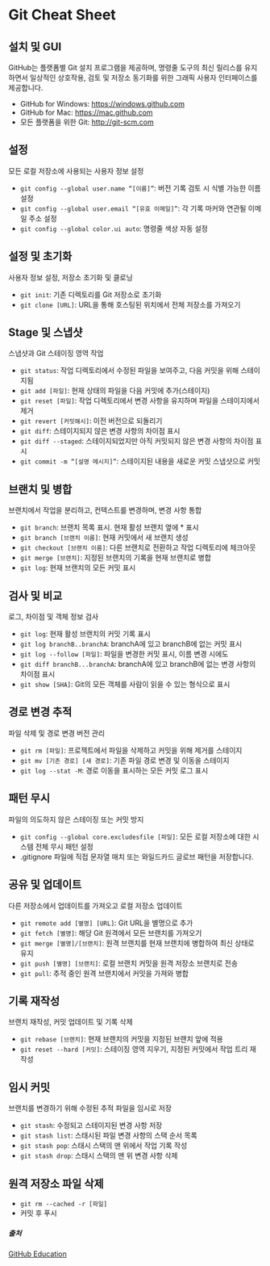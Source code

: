 # Git Cheat Sheet

## 설치 및 GUI

GitHub는 플랫폼별 Git 설치 프로그램을 제공하며, 명령줄 도구의 최신 릴리스를 유지하면서 일상적인 상호작용, 검토 및 저장소 동기화를 위한 그래픽 사용자 인터페이스를 제공합니다.

- GitHub for Windows: https://windows.github.com
- GitHub for Mac: https://mac.github.com
- 모든 플랫폼을 위한 Git: http://git-scm.com

## 설정

모든 로컬 저장소에 사용되는 사용자 정보 설정

- `git config --global user.name “[이름]”`: 버전 기록 검토 시 식별 가능한 이름 설정
- `git config --global user.email “[유효 이메일]”`: 각 기록 마커와 연관될 이메일 주소 설정
- `git config --global color.ui auto`: 명령줄 색상 자동 설정

## 설정 및 초기화

사용자 정보 설정, 저장소 초기화 및 클로닝

- `git init`: 기존 디렉토리를 Git 저장소로 초기화
- `git clone [URL]`: URL을 통해 호스팅된 위치에서 전체 저장소를 가져오기

## Stage 및 스냅샷

스냅샷과 Git 스테이징 영역 작업

- `git status`: 작업 디렉토리에서 수정된 파일을 보여주고, 다음 커밋을 위해 스테이지됨
- `git add [파일]`: 현재 상태의 파일을 다음 커밋에 추가(스테이지)
- `git reset [파일]`: 작업 디렉토리에서 변경 사항을 유지하며 파일을 스테이지에서 제거
- `git revert [커밋해시]`: 이전 버전으로 되돌리기
- `git diff`: 스테이지되지 않은 변경 사항의 차이점 표시
- `git diff --staged`: 스테이지되었지만 아직 커밋되지 않은 변경 사항의 차이점 표시
- `git commit -m “[설명 메시지]”`: 스테이지된 내용을 새로운 커밋 스냅샷으로 커밋

## 브랜치 및 병합

브랜치에서 작업을 분리하고, 컨텍스트를 변경하며, 변경 사항 통합

- `git branch`: 브랜치 목록 표시. 현재 활성 브랜치 옆에 * 표시
- `git branch [브랜치 이름]`: 현재 커밋에서 새 브랜치 생성
- `git checkout [브랜치 이름]`: 다른 브랜치로 전환하고 작업 디렉토리에 체크아웃
- `git merge [브랜치]`: 지정된 브랜치의 기록을 현재 브랜치로 병합
- `git log`: 현재 브랜치의 모든 커밋 표시

## 검사 및 비교
로그, 차이점 및 객체 정보 검사

- `git log`: 현재 활성 브랜치의 커밋 기록 표시
- `git log branchB..branchA`: branchA에 있고 branchB에 없는 커밋 표시
- `git log --follow [파일]`: 파일을 변경한 커밋 표시, 이름 변경 시에도
- `git diff branchB...branchA`: branchA에 있고 branchB에 없는 변경 사항의 차이점 표시
- `git show [SHA]`: Git의 모든 객체를 사람이 읽을 수 있는 형식으로 표시

## 경로 변경 추적

파일 삭제 및 경로 변경 버전 관리

- `git rm [파일]`: 프로젝트에서 파일을 삭제하고 커밋을 위해 제거를 스테이지
- `git mv [기존 경로] [새 경로]`: 기존 파일 경로 변경 및 이동을 스테이지
- `git log --stat -M`: 경로 이동을 표시하는 모든 커밋 로그 표시

## 패턴 무시

파일의 의도하지 않은 스테이징 또는 커밋 방지

- `git config --global core.excludesfile [파일]`: 모든 로컬 저장소에 대한 시스템 전체 무시 패턴 설정
- .gitignore 파일에 직접 문자열 매치 또는 와일드카드 글로브 패턴을 저장합니다.

## 공유 및 업데이트

다른 저장소에서 업데이트를 가져오고 로컬 저장소 업데이트

- `git remote add [별명] [URL]`: Git URL을 별명으로 추가
- `git fetch [별명]`: 해당 Git 원격에서 모든 브랜치를 가져오기
- `git merge [별명]/[브랜치]`: 원격 브랜치를 현재 브랜치에 병합하여 최신 상태로 유지
- `git push [별명] [브랜치]`: 로컬 브랜치 커밋을 원격 저장소 브랜치로 전송
- `git pull`: 추적 중인 원격 브랜치에서 커밋을 가져와 병합

## 기록 재작성

브랜치 재작성, 커밋 업데이트 및 기록 삭제

- `git rebase [브랜치]`: 현재 브랜치의 커밋을 지정된 브랜치 앞에 적용
- `git reset --hard [커밋]`: 스테이징 영역 지우기, 지정된 커밋에서 작업 트리 재작성

## 임시 커밋

브랜치를 변경하기 위해 수정된 추적 파일을 임시로 저장

- `git stash`: 수정되고 스테이지된 변경 사항 저장
- `git stash list`: 스태시된 파일 변경 사항의 스택 순서 목록
- `git stash pop`: 스태시 스택의 맨 위에서 작업 기록 작성
- `git stash drop`: 스태시 스택의 맨 위 변경 사항 삭제

## 원격 저장소 파일 삭제
- `git rm --cached -r [파일]`
- 커밋 후 푸시


##### 출처
[GitHub Education](education.github.com)

